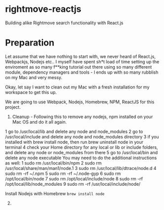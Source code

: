 # rightmove-reactjs
Building alike Rightmove search functionality with React.js


# Preparation 
Let assume that we have nothing to start with, we never heard of React.js, Webpackjs, Nodejs etc.. 
I myself have spent sh*t load of time setting up the enviroment as so many f**king tutorial out there
using so many different module, dependency managers and tools - I ends up with so many rubblish on my Mac and very messy.

Okay, let say I want to clean out my Mac with a fresh installation for my workspace to get this up.

We are going to use Webpack, Nodejs, Homebrew, NPM, ReactJS for this project.

1. Cleanup  - Following this to remove any nodejs, npm installed on your Mac OS and do it all again.

  1	go to /usr/local/lib and delete any node and node_modules
  2	go to /usr/local/include and delete any node and node_modules directory
  3	if you installed with brew install node, then run brew uninstall node in your terminal
  4	check your Home directory for any local or lib or include folders, and delete any node or node_modules from there
  5	go to /usr/local/bin and delete any node executable
  You may need to do the additional instructions as well:
  1	sudo rm /usr/local/bin/npm
  2	sudo rm /usr/local/share/man/man1/node.1
  3	sudo rm /usr/local/lib/dtrace/node.d
  4	sudo rm -rf ~/.npm
  5	sudo rm -rf ~/.node-gyp
  6	sudo rm /opt/local/bin/node
  7	sudo rm /opt/local/include/node
  8	sudo rm -rf /opt/local/lib/node_modules
  9	sudo rm -rf /usr/local/include/node/

  Install Nodejs with Homebrew
  `brew install node`

2. 
